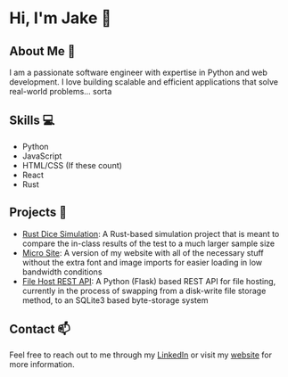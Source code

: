 # Hi, I'm Jake 👋

## About Me 👨
I am a passionate software engineer with expertise in Python and web development. I love building scalable and efficient applications that solve real-world problems... sorta

## Skills 💻
- Python
- JavaScript
- HTML/CSS (If these count)
- React
- Rust

## Projects 🚀
- [Rust Dice Simulation](https://github.com/definiteconfusion/dice-sim-rust): A Rust-based simulation project that is meant to compare the in-class results of the test to a much larger sample size
- [Micro Site](https://github.com/definiteconfusion/micro-pages): A version of my website with all of the necessary stuff without the extra font and image imports for easier loading in low bandwidth conditions
- [File Host REST API](https://github.com/definiteconfusion/file-host-api): A Python (Flask) based REST API for file hosting, currently in the process of swapping from a disk-write file storage method, to an SQLite3 based byte-storage system

## Contact 📫
Feel free to reach out to me through my [LinkedIn](https://www.linkedin.com/in/jake-rase-9a28a926a/) or visit my [website](https://jakerase.dev) for more information.